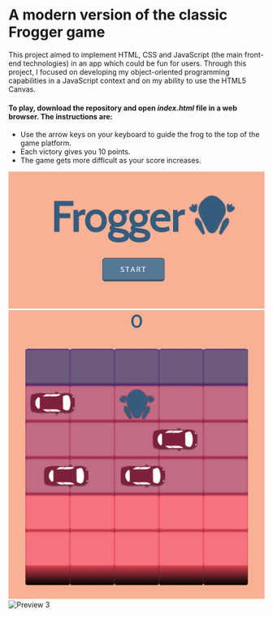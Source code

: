 # A modern version of the classic Frogger game

This project aimed to implement HTML, CSS and JavaScript (the main front-end technologies) in an app which could be fun for users. Through this project, I focused on developing my object-oriented programming capabilities in a JavaScript context and on my ability to use the HTML5 Canvas.

#### To play, download the repository and open _index.html_ file in a web browser. The instructions are:
* Use the arrow keys on your keyboard to guide the frog to the top of the game platform.
* Each victory gives you 10 points.
* The game gets more difficult as your score increases.

![Preview 1](preview_screenshots/3.png)
![Preview 2](preview_screenshots/1.png)
![Preview 3](preview_screenshots/2.pg)
